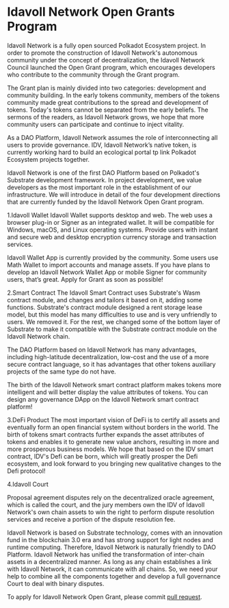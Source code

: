 # Idavoll Network Open Grants Program

Idavoll Network is a fully open sourced Polkadot Ecosystem project. In order to promote the construction of Idavoll Network's autonomous community under the concept of decentralization, the Idavoll Network Council launched the Open Grant program, which encourages developers who contribute to the community through the Grant program.

The Grant plan is mainly divided into two categories: development and community building. In the early tokens community, members of the tokens community made great contributions to the spread and development of tokens. Today's tokens cannot be separated from the early beliefs. The sermons of the readers, as Idavoll Network grows, we hope that more community users can participate and continue to inject vitality.

As a DAO Platform, Idavoll Network assumes the role of interconnecting all users to provide governance. IDV, Idavoll Network’s native token, is currently working hard to build an ecological portal tp link Polkadot Ecosystem projects together.

Idavoll Network is one of the first DAO Platform based on Polkadot's Substrate development framework. In project development, we value developers as the most important role in the establishment of our infrastructure. We will introduce in detail of the four development directions that are currently funded by the Idavoll Network Open Grant program.

1.Idavoll Wallet
Idavoll Wallet supports desktop and web. The web uses a browser plug-in or Signer as an integrated wallet. It will be compatible for Windows, macOS, and Linux operating systems. Provide users with instant and secure web and desktop encryption currency storage and transaction services.

Idavoll Wallet App is currently provided by the community. Some users use Math Wallet to import accounts and manage assets. If you have plans to develop an Idavoll Network Wallet App or mobile Signer for community users, that’s great. Apply for Grant as soon as possible!

2.Smart Contract
The Idavoll Smart Contract uses Substrate's Wasm contract module, and changes and tailors it based on it, adding some functions. Substrate's contract module designed a rent storage lease model, but this model has many difficulties to use and is very unfriendly to users. We removed it. For the rest, we changed some of the bottom layer of Substrate to make it compatible with the Substrate contract module on the Idavoll Network chain.

The DAO Platform based on Idavoll Network has many advantages, including high-latitude decentralization, low-cost and the use of a more secure contract language, so it has advantages that other tokens auxiliary projects of the same type do not have.

The birth of the Idavoll Network smart contract platform makes tokens more intelligent and will better display the value attributes of tokens. You can design any governance DApp on the Idavoll Network smart contract platform!

3.DeFi Product
The most important vision of DeFi is to certify all assets and eventually form an open financial system without borders in the world. The birth of tokens smart contracts further expands the asset attributes of tokens and enables it to generate new value anchors, resulting in more and more prosperous business models. We hope that based on the IDV smart contract, IDV's Defi can be born, which will greatly prosper the Defi ecosystem, and look forward to you bringing new qualitative changes to the Defi protocol!

4.Idavoll Court

Proposal agreement disputes rely on the decentralized oracle agreement, which is called the court, and the jury members own the IDV of Idavoll Network's own chain assets to win the right to perform dispute resolution services and receive a portion of the dispute resolution fee.

Idavoll Network is based on Substrate technology, comes with an innovation fund in the blockchain 3.0 era and has strong support for light nodes and runtime computing. Therefore, Idavoll Network is naturally friendly to DAO Platform. Idavoll Network has unified the transformation of inter-chain assets in a decentralized manner. As long as any chain establishes a link with Idavoll Network, it can communicate with all chains. So, we need your help to combine all the components together and develop a full governance Court to deal with binary disputes.


To apply for Idavoll Network Open Grant, please commit [pull request](https://github.com/idavollnetwork/open-grants-program).
